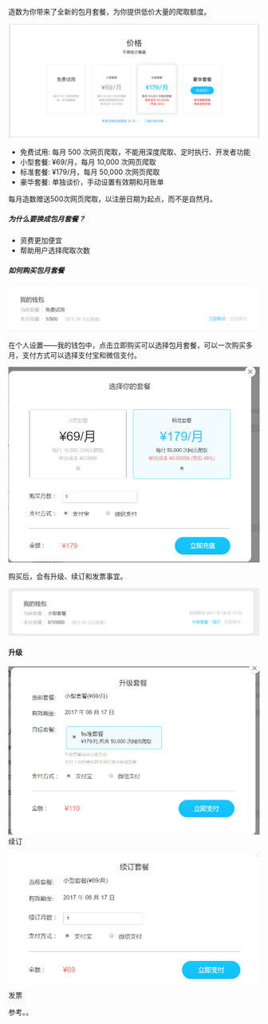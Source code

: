 造数为你带来了全新的包月套餐，为你提供低价大量的爬取额度。

![](/assets/Home.png)

* 免费试用: 每月 500 次网页爬取，不能用深度爬取、定时执行、开发者功能
* 小型套餐: ¥69/月，每月 10,000 次网页爬取
* 标准套餐: ¥179/月，每月 50,000 次网页爬取
* 豪华套餐: 单独谈价，手动设置有效期和月账单

每月造数赠送500次网页爬取，以注册日期为起点，而不是自然月。

##### 为什么要换成包月套餐？

* 资费更加便宜
* 帮助用户选择爬取次数

##### 如何购买包月套餐

![](/assets/微信截图_20170718102042.png)

在个人设置——我的钱包中，点击立即购买可以选择包月套餐，可以一次购买多月，支付方式可以选择支付宝和微信支付。

![](/assets/微信截图_20170718105026.png)

购买后，会有升级、续订和发票事宜。

![](/assets/微信截图_20170718181023.png)

#### 升级

![](/assets/11.png)续订

![](/assets/微信截图_20170718190218.png)发票

参考。。

